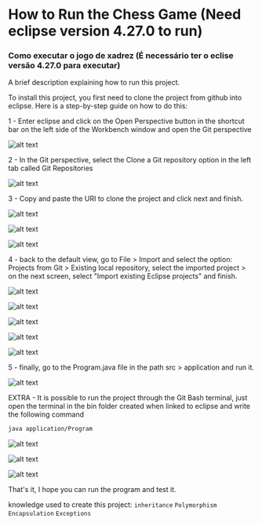 # How to Run the Chess Game (Need eclipse version 4.27.0 to run)
### Como executar o jogo de xadrez (É necessário ter o eclise versão 4.27.0 para executar)


A brief description explaining how to run this project.

To install this project, you first need to clone the project from github into eclipse. Here is a step-by-step guide on how to do this:

1 - Enter eclipse and click on the Open Perspective button in the shortcut bar on the left side of the Workbench window and open the Git perspective

![alt text](https://github.com/Drewthyson/Chess-System-Java/blob/main/Images/imagem_2024-09-12_213612037.png?raw=true)

2 - In the Git perspective, select the Clone a Git repository option in the left tab called Git Repositories

![alt text](https://github.com/Drewthyson/Chess-System-Java/blob/main/Images/imagem_2024-09-13_094309608.png?raw=true)

3 - Copy and paste the URI to clone the project and click next and finish.

![alt text](https://github.com/Drewthyson/Chess-System-Java/blob/main/Images/imagem_2024-09-12_213746050.png?raw=true)

![alt text](https://github.com/Drewthyson/Chess-System-Java/blob/main/Images/imagem_2024-09-13_094939376.png?raw=true)

![alt text](https://github.com/Drewthyson/Chess-System-Java/blob/main/Images/imagem_2024-09-13_095148571.png?raw=true)

4 - back to the default view, go to File > Import and select the option: Projects from Git > Existing local repository, select the imported project > on the next screen, select "Import existing Eclipse projects" and finish.

![alt text](https://github.com/Drewthyson/Chess-System-Java/blob/main/Images/imagem_2024-09-13_094126015.png?raw=true)

![alt text](https://github.com/Drewthyson/Chess-System-Java/blob/main/Images/imagem_2024-09-13_094150150.png?raw=true)

![alt text](https://github.com/Drewthyson/Chess-System-Java/blob/main/Images/imagem_2024-09-13_094208667.png?raw=true)

![alt text](https://github.com/Drewthyson/Chess-System-Java/blob/main/Images/imagem_2024-09-13_094505709.png?raw=true)

![alt text](https://github.com/Drewthyson/Chess-System-Java/blob/main/Images/imagem_2024-09-13_094516637.png?raw=true)

5 - finally, go to the Program.java file in the path src > application and run it.

![alt text](https://github.com/Drewthyson/Chess-System-Java/blob/main/Images/imagem_2024-09-13_094556701.png?raw=true)

EXTRA - It is possible to run the project through the Git Bash terminal, just open the terminal in the bin folder created when linked to eclipse and write the following command
```bash
java application/Program
```

![alt text](https://github.com/Drewthyson/Chess-System-Java/blob/main/Images/imagem_2024-09-13_095435736.png?raw=true)

![alt text](https://github.com/Drewthyson/Chess-System-Java/blob/main/Images/imagem_2024-09-13_095528166.png?raw=true)

![alt text](https://github.com/Drewthyson/Chess-System-Java/blob/main/Images/imagem_2024-09-13_095535263.png?raw=true)

That's it, I hope you can run the program and test it.

knowledge used to create this project:
`inheritance` `Polymorphism`
`Encapsulation` `Exceptions`
